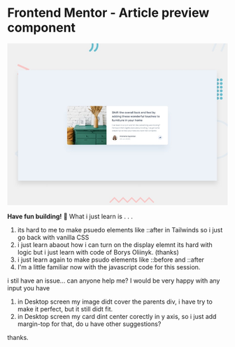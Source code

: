 # Frontend Mentor - Article preview component

![Design preview for the Article preview component coding challenge](./design/desktop-preview.jpg)

**Have fun building!** 🚀
What i just learn is . . .
1. its hard to me to make psuedo elements like ::after in Tailwinds so i just go back with vanilla CSS
2. i just learn abaout how i can turn on the display elemnt its hard with logic but i just learn with code of Borys Oliinyk. (thanks)
3. i just learn again to make psudo elements like ::before and ::after
4. I'm a little familiar now with the javascript code for this session.

i stil have an issue... 
can anyone help me?
I would be very happy with any input you have
1. in Desktop screen my image didt cover the parents div, i have try to make it perfect, but it still didt fit.
2. in Desktop screen my card dint center corectly in y axis, so i just add margin-top for that, do u have other suggestions?

thanks.
